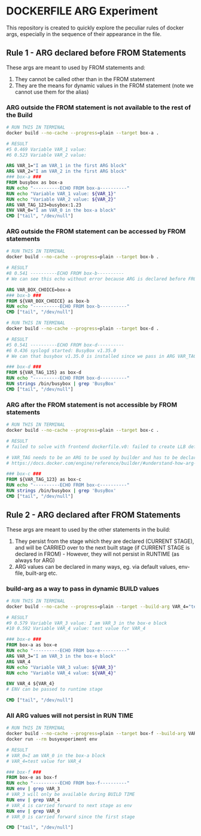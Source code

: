 # DOCKERFILE ARG Experiment
This repository is created to quickly explore the peculiar rules of docker args, especially in the sequence of their appearance in the file.

## Rule 1 - ARG declared before FROM Statements
These args are meant to used by FROM statements and:
1. They cannot be called other than in the FROM statement 
2. They are the means for dynamic values in the FROM statement (note we cannot use them for the alias)


### ARG outside the FROM statement is not available to the rest of the Build

```bash
# RUN THIS IN TERMINAL
docker build --no-cache --progress=plain --target box-a .

# RESULT
#5 0.469 Variable VAR_1 value: 
#6 0.523 Variable VAR_2 value: 
```

```DOCKERFILE
ARG VAR_1="I am VAR_1 in the first ARG block"
ARG VAR_2="I am VAR_2 in the first ARG block"
### box-a ###
FROM busybox as box-a
RUN echo "----------ECHO FROM box-a----------"
RUN echo "Variable VAR_1 value: ${VAR_1}"
RUN echo "Variable VAR_2 value: ${VAR_2}"
ARG VAR_TAG_123=busybox:1.23
ENV VAR_0="I am VAR_0 in the box-a block"
CMD ["tail", "/dev/null"]
```

### ARG outside the FROM statement can be accessed by FROM statements

```bash
# RUN THIS IN TERMINAL
docker build --no-cache --progress=plain --target box-b .

# RESULT
#8 0.541 ----------ECHO FROM box-b----------
# We can see this echo without error because ARG is declared before FROM
```

```DOCKERFILE
ARG VAR_BOX_CHOICE=box-a
### box-b ###
FROM ${VAR_BOX_CHOICE} as box-b
RUN echo "----------ECHO FROM box-b----------"
CMD ["tail", "/dev/null"]
```

```bash
# RUN THIS IN TERMINAL
docker build --no-cache --progress=plain --target box-d .

# RESULT
#5 0.541 ----------ECHO FROM box-d----------
#6 0.436 syslogd started: BusyBox v1.35.0
# We can that busybox v1.35.0 is installed since we pass in ARG VAR_TAG_135
```

```DOCKERFILE
### box-d ###
FROM ${VAR_TAG_135} as box-d
RUN echo "----------ECHO FROM box-d----------"
RUN strings /bin/busybox | grep 'BusyBox'
CMD ["tail", "/dev/null"]
```

### ARG after the FROM statement is not accessible by FROM statements

```bash
# RUN THIS IN TERMINAL
docker build --no-cache --progress=plain --target box-c .

# RESULT
# failed to solve with frontend dockerfile.v0: failed to create LLB definition: base name (${VAR_TAG_123}) should not be blank

# VAR_TAG needs to be an ARG to be used by builder and has to be declare BEFORE FROM
# https://docs.docker.com/engine/reference/builder/#understand-how-arg-and-from-interact
```

```DOCKERFILE
### box-c ###
FROM ${VAR_TAG_123} as box-c
RUN echo "----------ECHO FROM box-c----------"
RUN strings /bin/busybox | grep 'BusyBox'
CMD ["tail", "/dev/null"]
```

## Rule 2 - ARG declared after FROM Statements
These args are meant to used by the other statements in the build:
1. They persist from the stage which they are declared (CURRENT STAGE), and will be CARRIED over to the next built stage (if CURRENT STAGE is declared in FROM) - However, they will not persist in RUNTIME (as always for ARG)
2. ARG values can be declared in many ways, eg. via default values, env-file, built-arg etc.

### build-arg as a way to pass in dynamic BUILD values

```bash
# RUN THIS IN TERMINAL
docker build --no-cache --progress=plain --target --build-arg VAR_4="test value for VAR_4" box-e .

# RESULT
#9 0.579 Variable VAR_3 value: I am VAR_3 in the box-e block
#10 0.592 Variable VAR_4 value: test value for VAR_4
```

```DOCKERFILE
### box-e ###
FROM box-a as box-e
RUN echo "----------ECHO FROM box-e----------"
ARG VAR_3="I am VAR_3 in the box-e block"
ARG VAR_4
RUN echo "Variable VAR_3 value: ${VAR_3}"
RUN echo "Variable VAR_4 value: ${VAR_4}"

ENV VAR_4 ${VAR_4}
# ENV can be passed to runtime stage

CMD ["tail", "/dev/null"]
```

### All ARG values will not persist in RUN TIME

```bash
# RUN THIS IN TERMINAL
docker build --no-cache --progress=plain --target box-f --build-arg VAR_4="test value for VAR_4" -t busyexperiment .
docker run --rm busyexperiment env

# RESULT
# VAR_0=I am VAR_0 in the box-a block
# VAR_4=test value for VAR_4
```

```DOCKERFILE
### box-f ###
FROM box-e as box-f
RUN echo "----------ECHO FROM box-f----------"
RUN env | grep VAR_3
# VAR_3 will only be available during BUILD TIME
RUN env | grep VAR_4
# VAR_4 is carried forward to next stage as env
RUN env | grep VAR_0
# VAR_0 is carried forward since the first stage

CMD ["tail", "/dev/null"]
```
